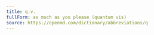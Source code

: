 ```yaml
---
title: q.v.
fullForm: as much as you please (quantum vis)
source: https://openmd.com/dictionary/abbreviations/q
---
```

